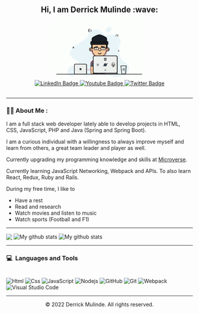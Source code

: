 <h2 align="center">
  Hi, I am Derrick Mulinde :wave:
</h2>
<div id="header" align="center">
  <img src="https://github.com/inspecta/inspecta/blob/dev-profile/private.gif" width="250" />
</div>

<div id="badges" align="center">
  <a href="https://www.linkedin.com/in/derrick-mulinde/">
    <img src="https://img.shields.io/badge/LinkedIn-blue?style=for-the-badge&logo=linkedin&logoColor=white" alt="LinkedIn Badge"/>
  </a>
  <a href="your-youtube-URL">
    <img src="https://img.shields.io/badge/YouTube-red?style=for-the-badge&logo=youtube&logoColor=white" alt="Youtube Badge"/>
  </a>
  <a href="https://www.twitter.com/djmulinde">
    <img src="https://img.shields.io/badge/Twitter-blue?style=for-the-badge&logo=twitter&logoColor=white" alt="Twitter Badge"/>
  </a>
</div>

<div id="views" align="center">
  <img src="https://komarev.com/ghpvc/?username=inspecta&style=flat-square&color=blue" alt=""/>
</div>

---

### :woman_technologist: About Me :

I am a full stack web developer lately able to develop projects in HTML, CSS, JavaScript, PHP and Java (Spring and Spring Boot).

I am a curious individual with a willingness to always improve myself and learn from others, a great team leader and player as well.

Currently upgrading my programming knowledge and skills at [Microverse](https://www.microverse.org).

Currently learning JavaScript Networking, Webpack and APIs. To also learn React, Redux, Ruby and Rails.

During my free time, I like to 
- Have a rest
- Read and research
- Watch movies and listen to music
- Watch sports (Football and F1)

---

<img align="center" src="https://github-readme-stats.vercel.app/api/top-langs/?username=inspecta&layout=compact&theme=cobalt&hide_border=true" />

<img align="center" src="https://github-readme-streak-stats.herokuapp.com?user=inspecta&theme=vue-dark&hide_border=true&date_format=M%20j%5B%2C%20Y%5D" alt="My github stats" />

<img align="center" src="https://github-readme-stats.vercel.app/api?username=inspecta&show_icons=true&include_all_commits=true&theme=cobalt&hide_border=true" alt="My github stats" /> 

---

<h3><b>💻&nbsp; Languages and Tools</b><br/><br/></h3>
 
  ![Html](https://icongr.am/devicon/html5-original-wordmark.svg?size=50&color=currentColor)
  ![Css](https://icongr.am/devicon/css3-original-wordmark.svg?size=50&color=currentColor)
  ![JavaScript](https://icongr.am/devicon/javascript-original.svg?size=50&color=currentColor)
  ![Nodejs](https://icongr.am/devicon/nodejs-original-wordmark.svg?size=70&color=currentColor)
  ![GitHub](https://icongr.am/devicon/github-original.svg?size=50&color=e86d6d)
  ![Git](https://icongr.am/devicon/git-original.svg?size=50&color=currentColor)
  ![Webpack](https://icongr.am/devicon/webpack-plain-wordmark.svg?size=50&color=e98b8b)
  ![Visual Studio Code](https://icongr.am/devicon/visualstudio-plain.svg?size=50&color=e98b8b)

---

<p align="center"> © 2022 Derrick Mulinde. All rights reserved.</p>
